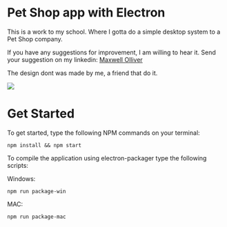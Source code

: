 # Pet Shop app with Electron

This is a work to my school. Where I gotta do a simple desktop system to a Pet Shop company.

If you have any suggestions for improvement, I am willing to hear it.
Send your suggestion on my linkedin:
[Maxwell Olliver](https://www.linkedin.com/in/maxwell-olliver-aa3491191/)

The design dont was made by me, a friend that do it.

![](https://user-images.githubusercontent.com/54994420/68547761-0fb1b800-03c4-11ea-9b46-0cadf0cc8045.jpg)

# Get Started

To get started, type the following NPM commands on your terminal:

  ```npm install && npm start```
  
To compile the application using electron-packager type the following scripts:

Windows:

  ```npm run package-win```
  
MAC:

  ```npm run package-mac```
  
